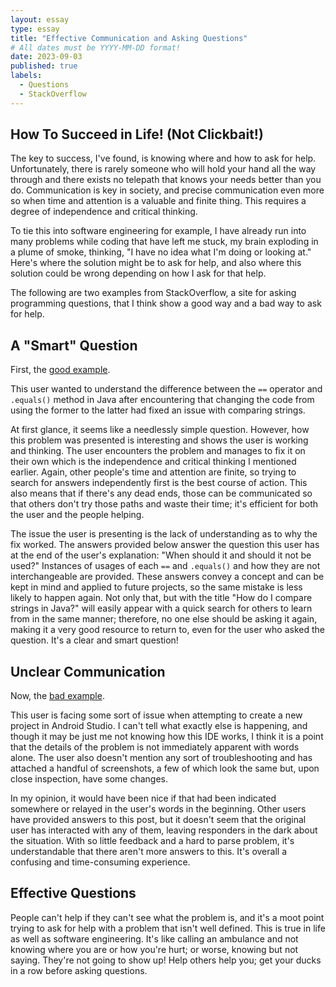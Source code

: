 ```yaml
---
layout: essay
type: essay
title: "Effective Communication and Asking Questions"
# All dates must be YYYY-MM-DD format!
date: 2023-09-03
published: true
labels:
  - Questions
  - StackOverflow
---
```


## How To Succeed in Life! (Not Clickbait!)

The key to success, I've found, is knowing where and how to ask for help. Unfortunately, there is rarely someone who will hold your hand all the way through and there exists no telepath that knows your needs better than you do. Communication is key in society, and precise communication even more so when time and attention is a valuable and finite thing. This requires a degree of independence and critical thinking.

To tie this into software engineering for example, I have already run into many problems while coding that have left me stuck, my brain exploding in a plume of smoke, thinking, "I have no idea what I'm doing or looking at." Here's where the solution might be to ask for help, and also where this solution could be wrong depending on how I ask for that help.

The following are two examples from StackOverflow, a site for asking programming questions, that I think show a good way and a bad way to ask for help.

## A "Smart" Question

First, the [good example](https://stackoverflow.com/questions/513832/how-do-i-compare-strings-in-java).

This user wanted to understand the difference between the `==` operator and `.equals()` method in Java after encountering that changing the code from using the former to the latter had fixed an issue with comparing strings.

At first glance, it seems like a needlessly simple question. However, how this problem was presented is interesting and shows the user is working and thinking. The user encounters the problem and manages to fix it on their own which is the independence and critical thinking I mentioned earlier. Again, other people's time and attention are finite, so trying to search for answers independently first is the best course of action. This also means that if there's any dead ends, those can be communicated so that others don't try those paths and waste their time; it's efficient for both the user and the people helping.

The issue the user is presenting is the lack of understanding as to why the fix worked. The answers provided below answer the question this user has at the end of the user's explanation: "When should it and should it not be used?" Instances of usages of each `==` and `.equals()` and how they are not interchangeable are provided. These answers convey a concept and can be kept in mind and applied to future projects, so the same mistake is less likely to happen again. Not only that, but with the title "How do I compare strings in Java?" will easily appear with a quick search for others to learn from in the same manner; therefore, no one else should be asking it again, making it a very good resource to return to, even for the user who asked the question. It's a clear and smart question!

## Unclear Communication

Now, the [bad example](https://stackoverflow.com/questions/47765274/android-studio-appcompat-v726).

This user is facing some sort of issue when attempting to create a new project in Android Studio. I can't tell what exactly else is happening, and though it may be just me not knowing how this IDE works, I think it is a point that the details of the problem is not immediately apparent with words alone. The user also doesn't mention any sort of troubleshooting and has attached a handful of screenshots, a few of which look the same but, upon close inspection, have some changes.

In my opinion, it would have been nice if that had been indicated somewhere or relayed in the user's words in the beginning. Other users have provided answers to this post, but it doesn't seem that the original user has interacted with any of them, leaving responders in the dark about the situation. With so little feedback and a hard to parse problem, it's understandable that there aren't more answers to this. It's overall a confusing and time-consuming experience.

## Effective Questions

People can't help if they can't see what the problem is, and it's a moot point trying to ask for help with a problem that isn't well defined. This is true in life as well as software engineering. It's like calling an ambulance and not knowing where you are or how you're hurt; or worse, knowing but not saying. They're not going to show up! Help others help you; get your ducks in a row before asking questions.
